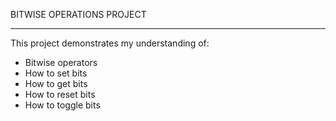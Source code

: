 BITWISE OPERATIONS PROJECT
***
This project demonstrates my understanding of:
- Bitwise operators
- How to set bits
- How to get bits
- How to reset bits
- How to toggle bits
